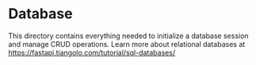 # Database

This directory contains everything needed to initialize a database session and manage CRUD operations.
Learn more about relational databases at https://fastapi.tiangolo.com/tutorial/sql-databases/
